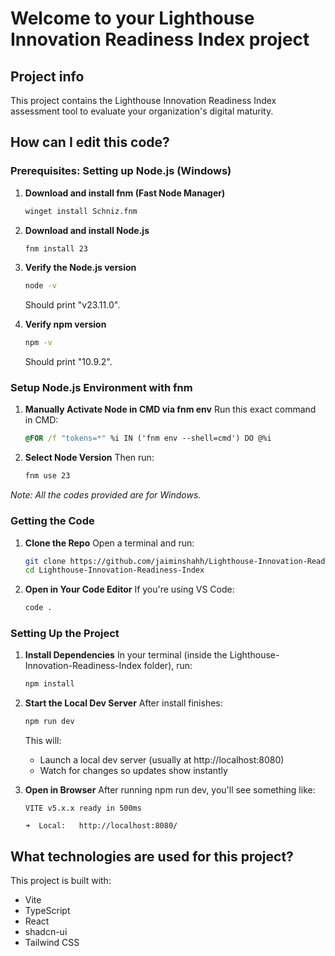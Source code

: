 # Welcome to your Lighthouse Innovation Readiness Index project

## Project info

This project contains the Lighthouse Innovation Readiness Index assessment tool to evaluate your organization's digital maturity.

## How can I edit this code?

### Prerequisites: Setting up Node.js (Windows)

1. **Download and install fnm (Fast Node Manager)**
   ```cmd
   winget install Schniz.fnm
   ```

2. **Download and install Node.js**
   ```cmd
   fnm install 23
   ```

3. **Verify the Node.js version**
   ```cmd
   node -v
   ```
   Should print "v23.11.0".

4. **Verify npm version**
   ```cmd
   npm -v
   ```
   Should print "10.9.2".

### Setup Node.js Environment with fnm

1. **Manually Activate Node in CMD via fnm env**
   Run this exact command in CMD:
   ```cmd
   @FOR /f "tokens=*" %i IN ('fnm env --shell=cmd') DO @%i
   ```

2. **Select Node Version**
   Then run:
   ```cmd
   fnm use 23
   ```

*Note: All the codes provided are for Windows.*

### Getting the Code

1. **Clone the Repo**
   Open a terminal and run:
   ```bash
   git clone https://github.com/jaiminshahh/Lighthouse-Innovation-Readiness-Index.git
   cd Lighthouse-Innovation-Readiness-Index
   ```

2. **Open in Your Code Editor**
   If you're using VS Code:
   ```bash
   code .
   ```

### Setting Up the Project

1. **Install Dependencies**
   In your terminal (inside the Lighthouse-Innovation-Readiness-Index folder), run:
   ```bash
   npm install
   ```

2. **Start the Local Dev Server**
   After install finishes:
   ```bash
   npm run dev
   ```
   This will:
   - Launch a local dev server (usually at http://localhost:8080)
   - Watch for changes so updates show instantly

3. **Open in Browser**
   After running npm run dev, you'll see something like:
   ```
   VITE v5.x.x ready in 500ms

   ➜  Local:   http://localhost:8080/
   ```

## What technologies are used for this project?

This project is built with:

- Vite
- TypeScript
- React
- shadcn-ui
- Tailwind CSS
